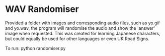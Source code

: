 # WAV Randomiser

Provided a folder with images and corresponding audio files, such as yo.gif and yo.wav, the program will randomise the audio and show the 'answer' image when requested.
This was created for learning Japanese characters, but could equally be used for other languages or even UK Road Signs.

To run: python randomiser.py